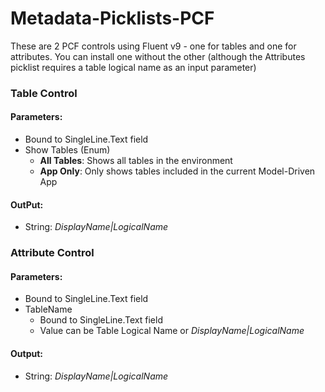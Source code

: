 # Metadata-Picklists-PCF
These are 2 PCF controls using Fluent v9 - one for tables and one for attributes.  You can install one without the other (although the Attributes picklist requires a table logical name as an input parameter)

### Table Control
#### Parameters:
- Bound to SingleLine.Text field
- Show Tables (Enum)
  - **All Tables**: Shows all tables in the environment
  - **App Only**: Only shows tables included in the current Model-Driven App

#### OutPut:
- String: *DisplayName|LogicalName*

### Attribute Control
#### Parameters:
- Bound to SingleLine.Text field
- TableName
  - Bound to SingleLine.Text field
  - Value can be Table Logical Name or *DisplayName|LogicalName*
 
#### Output:
- String: *DisplayName|LogicalName*

